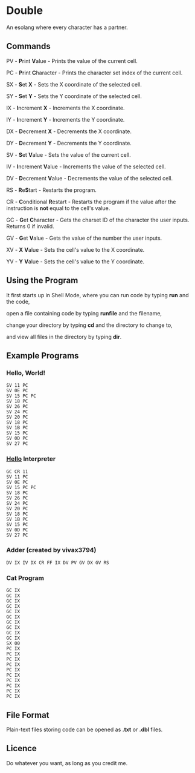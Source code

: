 # Double
An esolang where every character has a partner.

## Commands
PV - **P**rint **V**alue - Prints the value of the current cell.

PC - **P**rint **C**haracter - Prints the character set index of the current cell.

SX - **S**et **X** - Sets the X coordinate of the selected cell.

SY - **S**et **Y** - Sets the Y coordinate of the selected cell.

IX - **I**ncrement **X** - Increments the X coordinate.

IY - **I**ncrement **Y** - Increments the Y coordinate.

DX - **D**ecrement **X** - Decrements the X coordinate.

DY - **D**ecrement **Y** - Decrements the Y coordinate.

SV - **S**et **V**alue - Sets the value of the current cell.

IV - **I**ncrement **V**alue - Increments the value of the selected cell.

DV - **D**ecrement **V**alue - Decrements the value of the selected cell.

RS - **R**e**S**tart - Restarts the program.

CR - **C**onditional **R**estart - Restarts the program if the value after the instruction is **not** equal to the cell's value.

GC - **G**et **C**haracter - Gets the charset ID of the character the user inputs. Returns 0 if invalid.

GV - **G**et **V**alue - Gets the value of the number the user inputs.

XV - **X** **V**alue - Sets the cell's value to the X coordinate.

YV - **Y** **V**alue - Sets the cell's value to the Y coordinate.

## Using the Program
It first starts up in Shell Mode, where you can run code by typing **run** and the code,

open a file containing code by typing **runfile** and the filename,

change your directory by typing **cd** and the directory to change to,

and view all files in the directory by typing **dir**.

## Example Programs
### Hello, World!
```
SV 11 PC
SV 0E PC
SV 15 PC PC
SV 18 PC
SV 26 PC
SV 24 PC
SV 20 PC
SV 18 PC
SV 1B PC
SV 15 PC
SV 0D PC
SV 27 PC
```

### [Hello](https://esolangs.org/wiki/Hello) Interpreter
```
GC CR 11
SV 11 PC
SV 0E PC
SV 15 PC PC
SV 18 PC
SV 26 PC
SV 24 PC
SV 20 PC
SV 18 PC
SV 1B PC
SV 15 PC
SV 0D PC
SV 27 PC
```

### Adder (created by vivax3794)
```
DV IX IV DX CR FF IX DV PV GV DX GV RS
```

### Cat Program
```
GC IX
GC IX
GC IX
GC IX
GC IX
GC IX
GC IX
GC IX
GC IX
GC IX
SX 00
PC IX
PC IX
PC IX
PC IX
PC IX
PC IX
PC IX
PC IX
PC IX
PC IX
```

## File Format
Plain-text files storing code can be opened as **.txt** or **.dbl** files.

## Licence
Do whatever you want, as long as you credit me.
